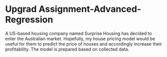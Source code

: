 # Upgrad Assignment-Advanced-Regression
A US-based housing company named Surprise Housing has decided to enter the Australian market. Hopefully, my house pricing model would be useful for them to predict the price of houses and accordingly increase their profitability. The model is prepared based on collected data. 
